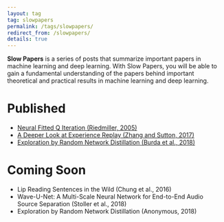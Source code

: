 ```yaml
---
layout: tag
tag: slowpapers
permalink: /tags/slowpapers/
redirect_from: /slowpapers/
details: true
---
```


**Slow Papers** is a series of posts that summarize important papers in machine learning and deep learning. With Slow Papers, you will be able to gain a fundamental understanding of the papers behind important theoretical and practical results in machine learning and deep learning.

# Published

 - [Neural Fitted Q Iteration (Riedmiller, 2005)](/slowpapers/neural-fitted-q-iteration/)
 - [A Deeper Look at Experience Replay (Zhang and Sutton, 2017)](/slowpapers/a-deeper-look-at-experience-replay/)
 - [Exploration by Random Network Distillation (Burda et al., 2018)](/slowpapers/exploration-by-random-network-distillation/)

# Coming Soon

 - Lip Reading Sentences in the Wild (Chung et al., 2016)
 - Wave-U-Net: A Multi-Scale Neural Network for End-to-End Audio Source Separation (Stoller et al., 2018)
 - Exploration by Random Network Distillation (Anonymous, 2018)
